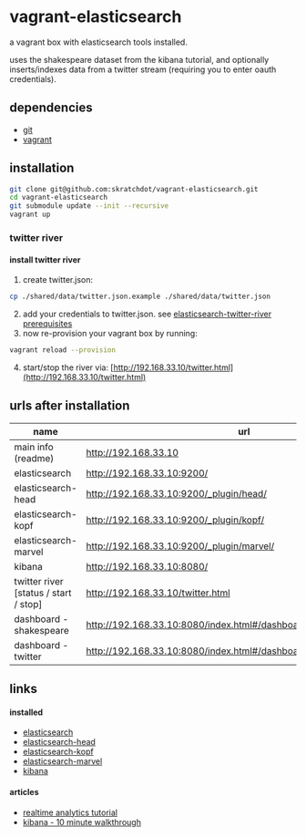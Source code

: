 # vagrant-elasticsearch

a vagrant box with elasticsearch tools installed.

uses the shakespeare dataset from the kibana tutorial, and optionally inserts/indexes
data from a twitter stream (requiring you to enter oauth credentials).


## dependencies

- [git](http://git-scm.com/)
- [vagrant](http://www.vagrantup.com/)


## installation

```bash
git clone git@github.com:skratchdot/vagrant-elasticsearch.git
cd vagrant-elasticsearch
git submodule update --init --recursive
vagrant up
```

### twitter river

#### install twitter river
1. create twitter.json:
```bash
cp ./shared/data/twitter.json.example ./shared/data/twitter.json
```
2. add your credentials to twitter.json. see [elasticsearch-twitter-river prerequisites](https://github.com/elasticsearch/elasticsearch-river-twitter#prerequisites)
3. now re-provision your vagrant box by running:
```bash
vagrant reload --provision
```
4. start/stop the river via: [http://192.168.33.10/twitter.html](http://192.168.33.10/twitter.html)


## urls after installation

| name | url |
|------|-----|
| main info (readme) | http://192.168.33.10 |
| elasticsearch | http://192.168.33.10:9200/ |
| elasticsearch-head | http://192.168.33.10:9200/_plugin/head/ |
| elasticsearch-kopf | http://192.168.33.10:9200/_plugin/kopf/ |
| elasticsearch-marvel | http://192.168.33.10:9200/_plugin/marvel/ |
| kibana | http://192.168.33.10:8080/ |
| twitter river [status / start / stop] | http://192.168.33.10/twitter.html |
| dashboard - shakespeare | http://192.168.33.10:8080/index.html#/dashboard/file/shakespeare.json |
| dashboard - twitter | http://192.168.33.10:8080/index.html#/dashboard/file/twitter.json |


## links

#### installed
- [elasticsearch](http://www.elasticsearch.org)
- [elasticsearch-head](https://github.com/mobz/elasticsearch-head)
- [elasticsearch-kopf](https://github.com/lmenezes/elasticsearch-kopf)
- [elasticsearch-marvel](http://www.elasticsearch.org/overview/marvel/)
- [kibana](https://github.com/elasticsearch/kibana)

#### articles
- [realtime analytics tutorial](http://lbroudoux.wordpress.com/2013/04/30/real-time-analytics-with-elasticsearch-and-kibana3/)
- [kibana - 10 minute walkthrough](http://www.elasticsearch.org/guide/en/kibana/current/using-kibana-for-the-first-time.html)

